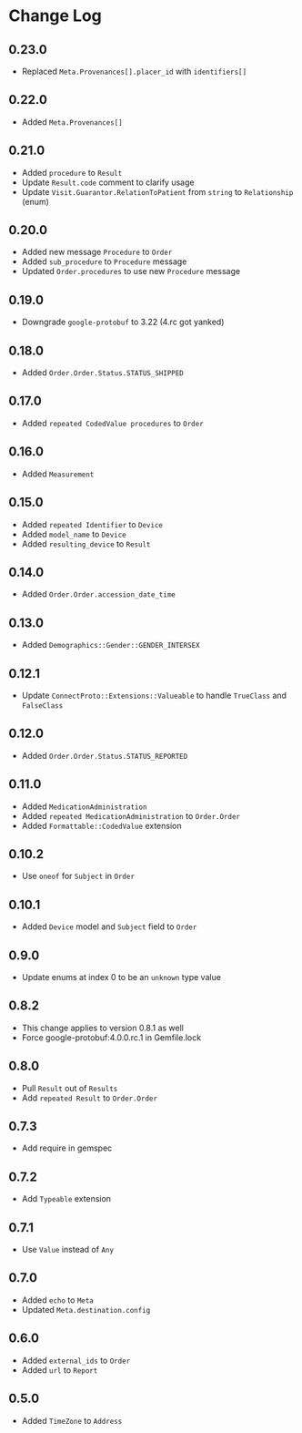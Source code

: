 # Change Log

## 0.23.0

- Replaced `Meta.Provenances[].placer_id` with `identifiers[]`

## 0.22.0

- Added `Meta.Provenances[]`

## 0.21.0

- Added `procedure` to `Result`
- Update `Result.code` comment to clarify usage
- Update `Visit.Guarantor.RelationToPatient` from `string` to `Relationship` (enum)

## 0.20.0

- Added new message `Procedure` to `Order`
- Added `sub_procedure` to `Procedure` message
- Updated `Order.procedures` to use new `Procedure` message

## 0.19.0

- Downgrade `google-protobuf` to 3.22 (4.rc got yanked)

## 0.18.0

- Added `Order.Order.Status.STATUS_SHIPPED`

## 0.17.0

- Added `repeated CodedValue procedures` to `Order`

## 0.16.0

- Added `Measurement`

## 0.15.0

- Added `repeated Identifier` to `Device`
- Added `model_name` to `Device`
- Added `resulting_device` to `Result`

## 0.14.0

- Added `Order.Order.accession_date_time`

## 0.13.0

- Added `Demographics::Gender::GENDER_INTERSEX`

## 0.12.1

- Update `ConnectProto::Extensions::Valueable` to handle `TrueClass` and `FalseClass`

## 0.12.0

- Added `Order.Order.Status.STATUS_REPORTED`

## 0.11.0

- Added `MedicationAdministration`
- Added `repeated MedicationAdministration` to `Order.Order`
- Added `Formattable::CodedValue` extension

## 0.10.2

- Use `oneof` for `Subject` in `Order`

## 0.10.1

- Added `Device` model and `Subject` field to `Order`

## 0.9.0

- Update enums at index 0 to be an `unknown` type value

## 0.8.2

- This change applies to version 0.8.1 as well
- Force google-protobuf:4.0.0.rc.1 in Gemfile.lock

## 0.8.0

- Pull `Result` out of `Results`
- Add `repeated Result` to `Order.Order`

## 0.7.3

- Add require in gemspec

## 0.7.2

- Add `Typeable` extension

## 0.7.1

- Use `Value` instead of `Any`

## 0.7.0

- Added `echo` to `Meta`
- Updated `Meta.destination.config`

## 0.6.0

- Added `external_ids` to `Order`
- Added `url` to `Report`

## 0.5.0

- Added `TimeZone` to `Address`
